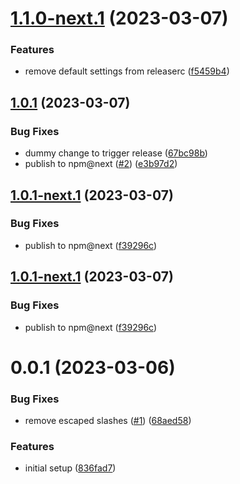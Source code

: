 # [1.1.0-next.1](https://github.com/warp-ds/release-playground/compare/v1.0.1...v1.1.0-next.1) (2023-03-07)


### Features

* remove default settings from releaserc ([f5459b4](https://github.com/warp-ds/release-playground/commit/f5459b46996cd0267c9db7d8748ebc208c4a479d))

## [1.0.1](https://github.com/warp-ds/release-playground/compare/v1.0.0...v1.0.1) (2023-03-07)


### Bug Fixes

* dummy change to trigger release ([67bc98b](https://github.com/warp-ds/release-playground/commit/67bc98b6955a0f633320973a7dd0506c0dc35423))
* publish to npm@next ([#2](https://github.com/warp-ds/release-playground/issues/2)) ([e3b97d2](https://github.com/warp-ds/release-playground/commit/e3b97d2bef5a4580b32269f74d74619d7dd6ba29))

## [1.0.1-next.1](https://github.com/warp-ds/release-playground/compare/v1.0.0...v1.0.1-next.1) (2023-03-07)


### Bug Fixes

* publish to npm@next ([f39296c](https://github.com/warp-ds/release-playground/commit/f39296c319321fa4de722b6f71aa2f51afa34b1f))

## [1.0.1-next.1](https://github.com/warp-ds/release-playground/compare/v1.0.0...v1.0.1-next.1) (2023-03-07)


### Bug Fixes

* publish to npm@next ([f39296c](https://github.com/warp-ds/release-playground/commit/f39296c319321fa4de722b6f71aa2f51afa34b1f))

# 0.0.1 (2023-03-06)


### Bug Fixes

* remove escaped slashes ([#1](https://github.com/warp-ds/release-playground/issues/1)) ([68aed58](https://github.com/warp-ds/release-playground/commit/68aed5844e171c66dbae7c1e73793c16e9039ba0))


### Features

* initial setup ([836fad7](https://github.com/warp-ds/release-playground/commit/836fad7f7aef072e600707f39796d2d82cf03bf4))
